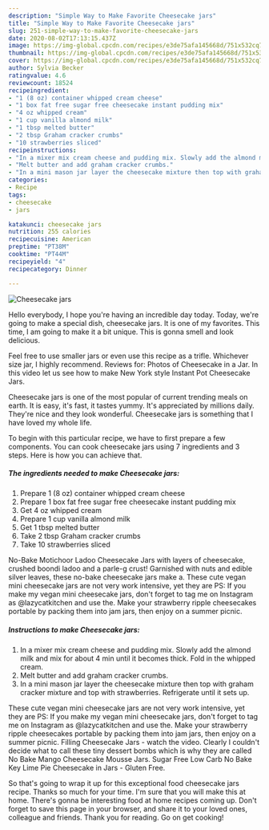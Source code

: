 ```yaml
---
description: "Simple Way to Make Favorite Cheesecake jars"
title: "Simple Way to Make Favorite Cheesecake jars"
slug: 251-simple-way-to-make-favorite-cheesecake-jars
date: 2020-08-02T17:13:15.437Z
image: https://img-global.cpcdn.com/recipes/e3de75afa145668d/751x532cq70/cheesecake-jars-recipe-main-photo.jpg
thumbnail: https://img-global.cpcdn.com/recipes/e3de75afa145668d/751x532cq70/cheesecake-jars-recipe-main-photo.jpg
cover: https://img-global.cpcdn.com/recipes/e3de75afa145668d/751x532cq70/cheesecake-jars-recipe-main-photo.jpg
author: Sylvia Becker
ratingvalue: 4.6
reviewcount: 18524
recipeingredient:
- "1 (8 oz) container whipped cream cheese"
- "1 box fat free sugar free cheesecake instant pudding mix"
- "4 oz whipped cream"
- "1 cup vanilla almond milk"
- "1 tbsp melted butter"
- "2 tbsp Graham cracker crumbs"
- "10 strawberries sliced"
recipeinstructions:
- "In a mixer mix cream cheese and pudding mix. Slowly add the almond milk and mix for about 4 min until it becomes thick. Fold in the whipped cream."
- "Melt butter and add graham cracker crumbs."
- "In a mini mason jar layer the cheesecake mixture then top with graham cracker mixture and top with strawberries. Refrigerate until it sets up."
categories:
- Recipe
tags:
- cheesecake
- jars

katakunci: cheesecake jars 
nutrition: 255 calories
recipecuisine: American
preptime: "PT38M"
cooktime: "PT44M"
recipeyield: "4"
recipecategory: Dinner

---
```



![Cheesecake jars](https://img-global.cpcdn.com/recipes/e3de75afa145668d/751x532cq70/cheesecake-jars-recipe-main-photo.jpg)

Hello everybody, I hope you're having an incredible day today. Today, we're going to make a special dish, cheesecake jars. It is one of my favorites. This time, I am going to make it a bit unique. This is gonna smell and look delicious.

Feel free to use smaller jars or even use this recipe as a trifle. Whichever size jar, I highly recommend. Reviews for: Photos of Cheesecake in a Jar. In this video let us see how to make New York style Instant Pot Cheesecake Jars.

Cheesecake jars is one of the most popular of current trending meals on earth. It is easy, it's fast, it tastes yummy. It's appreciated by millions daily. They're nice and they look wonderful. Cheesecake jars is something that I have loved my whole life.


To begin with this particular recipe, we have to first prepare a few components. You can cook cheesecake jars using 7 ingredients and 3 steps. Here is how you can achieve that.

<!--inarticleads1-->

##### The ingredients needed to make Cheesecake jars:

1. Prepare 1 (8 oz) container whipped cream cheese
1. Prepare 1 box fat free sugar free cheesecake instant pudding mix
1. Get 4 oz whipped cream
1. Prepare 1 cup vanilla almond milk
1. Get 1 tbsp melted butter
1. Take 2 tbsp Graham cracker crumbs
1. Take 10 strawberries sliced


No-Bake Motichoor Ladoo Cheesecake Jars with layers of cheesecake, crushed boondi ladoo and a parle-g crust! Garnished with nuts and edible silver leaves, these no-bake cheesecake jars make a. These cute vegan mini cheesecake jars are not very work intensive, yet they are PS: If you make my vegan mini cheesecake jars, don&#39;t forget to tag me on Instagram as @lazycatkitchen and use the. Make your strawberry ripple cheesecakes portable by packing them into jam jars, then enjoy on a summer picnic. 

<!--inarticleads2-->

##### Instructions to make Cheesecake jars:

1. In a mixer mix cream cheese and pudding mix. Slowly add the almond milk and mix for about 4 min until it becomes thick. Fold in the whipped cream.
1. Melt butter and add graham cracker crumbs.
1. In a mini mason jar layer the cheesecake mixture then top with graham cracker mixture and top with strawberries. Refrigerate until it sets up.


These cute vegan mini cheesecake jars are not very work intensive, yet they are PS: If you make my vegan mini cheesecake jars, don&#39;t forget to tag me on Instagram as @lazycatkitchen and use the. Make your strawberry ripple cheesecakes portable by packing them into jam jars, then enjoy on a summer picnic. Filling Cheesecake Jars - watch the video. Clearly I couldn&#39;t decide what to call these tiny dessert bombs which is why they are called No Bake Mango Cheesecake Mousse Jars. Sugar Free Low Carb No Bake Key Lime Pie Cheesecake in Jars - Gluten Free. 

So that's going to wrap it up for this exceptional food cheesecake jars recipe. Thanks so much for your time. I'm sure that you will make this at home. There's gonna be interesting food at home recipes coming up. Don't forget to save this page in your browser, and share it to your loved ones, colleague and friends. Thank you for reading. Go on get cooking!
